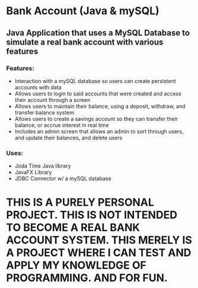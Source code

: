# Bank Account (Java & mySQL)
## Java Application that uses a MySQL Database to simulate a real bank account with various features
### Features:
- Interaction with a mySQL database so users can create persistent accounts with data
- Allows users to login to said accounts that were created and access their account through a screen
- Allows users to maintain their balance, using a deposit, withdraw, and transfer balance system
- Allows users to create a savings account so they can transfer their balance, or accrue interest in real time 
- Includes an admin screen that allows an admin to sort through users, and update their balances, and delete users
### Uses:
 - Joda Time Java library
 - JavaFX Library
 - JDBC Connector w/ a mySQL database

# THIS IS A PURELY PERSONAL PROJECT. THIS IS NOT INTENDED TO BECOME A REAL BANK ACCOUNT SYSTEM. THIS MERELY IS A PROJECT WHERE I CAN TEST AND APPLY MY KNOWLEDGE OF PROGRAMMING. AND FOR FUN.
